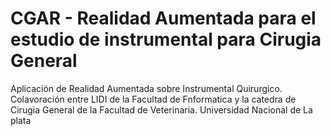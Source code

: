 # CGAR - Realidad Aumentada para el estudio de instrumental para Cirugia General

Aplicación de Realidad Aumentada sobre Instrumental Quirurgico. Colavoración entre LIDI de la Facultad de Fnformatica y la catedra de Cirugia General de la Facultad de Veterinaria. Universidad Nacional de La plata
